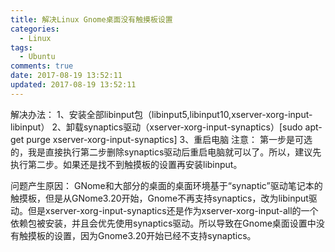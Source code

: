 ```yaml
---
title: 解决Linux Gnome桌面没有触摸板设置
categories:
  - Linux
tags:
  - Ubuntu
comments: true
date: 2017-08-19 13:52:11
updated: 2017-08-19 13:52:11
---
```

解决办法：
1、安装全部libinput包（libinput5,libinput10,xserver-xorg-input-libinput）
2、卸载synaptics驱动（xserver-xorg-input-synaptics）[sudo apt-get purge xserver-xorg-input-synaptics]
3、重启电脑
注意：
    第一步是可选的，我是直接执行第二步删除synaptics驱动后重启电脑就可以了。所以，建议先执行第二步。如果还是找不到触摸板的设置再安装libinput。
<!-- more -->
问题产生原因：
GNome和大部分的桌面的桌面环境基于“synaptic”驱动笔记本的触摸板，但是从GNome3.20开始，Gnome不再支持synaptics，改为libinput驱动。但是xserver-xorg-input-synaptics还是作为xserver-xorg-input-all的一个依赖包被安装，并且会优先使用synaptics驱动。所以导致在Gnome桌面设置中没有触摸板的设置，因为Gnome3.20开始已经不支持synaptics。
